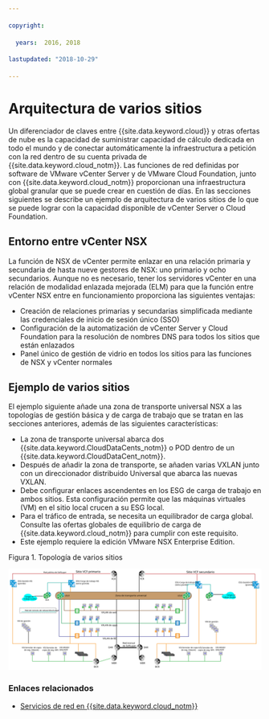 ```yaml
---

copyright:

  years:  2016, 2018

lastupdated: "2018-10-29"

---
```


# Arquitectura de varios sitios

Un diferenciador de claves entre {{site.data.keyword.cloud}} y otras ofertas de nube es la capacidad de suministrar capacidad de cálculo dedicada en todo el mundo y de conectar automáticamente la infraestructura a petición con la red dentro de su cuenta privada de {{site.data.keyword.cloud_notm}}. Las funciones de red definidas por software de VMware vCenter Server y de VMware Cloud Foundation, junto con {{site.data.keyword.cloud_notm}} proporcionan una infraestructura global granular que se puede crear en cuestión de días. En las secciones siguientes se describe un ejemplo de arquitectura de varios sitios de lo que se puede lograr con la capacidad disponible de vCenter Server o Cloud Foundation.

## Entorno entre vCenter NSX

La función de NSX de vCenter permite enlazar en una relación primaria y secundaria de hasta nueve gestores de NSX: uno primario y ocho secundarios. Aunque no es necesario, tener los servidores vCenter en una relación de modalidad enlazada mejorada (ELM) para que la función entre vCenter NSX entre en funcionamiento proporciona las siguientes ventajas:

* Creación de relaciones primarias y secundarias simplificada mediante las credenciales de inicio de sesión único (SSO)
* Configuración de la automatización de vCenter Server y Cloud Foundation para la resolución de nombres DNS para todos los sitios que están enlazados
* Panel único de gestión de vidrio en todos los sitios para las funciones de NSX y vCenter normales

## Ejemplo de varios sitios

El ejemplo siguiente añade una zona de transporte universal NSX a las topologías de gestión básica y de carga de trabajo que se tratan en las secciones anteriores, además de las siguientes características:

* La zona de transporte universal abarca dos {{site.data.keyword.CloudDataCents_notm}} o POD dentro de un {{site.data.keyword.CloudDataCent_notm}}.
* Después de añadir la zona de transporte, se añaden varias VXLAN junto con un direccionador distribuido Universal que abarca las nuevas VXLAN.
* Debe configurar enlaces ascendentes en los ESG de carga de trabajo en ambos sitios. Esta configuración permite que las máquinas virtuales (VM) en el sitio local crucen a su ESG local.
* Para el tráfico de entrada, se necesita un equilibrador de carga global. Consulte las ofertas globales de equilibrio de carga de {{site.data.keyword.cloud_notm}} para cumplir con este requisito.
* Este ejemplo requiere la edición VMware NSX Enterprise Edition.

Figura 1. Topología de varios sitios

![Tipología multisitio](multisite_topology.svg "Topología multisitio")

### Enlaces relacionados

* [Servicios de red en {{site.data.keyword.cloud_notm}}](networking_services.html)
